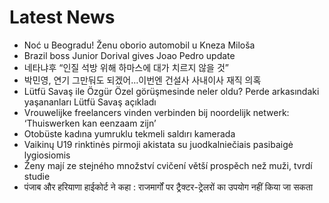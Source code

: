 # Latest News
-  Noć u Beogradu! Ženu oborio automobil u Kneza Miloša
-  Brazil boss Junior Dorival gives Joao Pedro update
-  네타냐후 “인질 석방 위해 하마스에 대가 치르지 않을 것”
-  박민영, 연기 그만둬도 되겠어…이번엔 건설사 사내이사 재직 의혹
-  Lütfü Savaş ile Özgür Özel görüşmesinde neler oldu? Perde arkasındaki yaşananları Lütfü Savaş açıkladı
-  Vrouwelijke freelancers vinden verbinden bij noordelijk netwerk: ‘Thuiswerken kan eenzaam zijn’
-  Otobüste kadına yumruklu tekmeli saldırı kamerada
-  Vaikinų U19 rinktinės pirmoji akistata su juodkalniečiais pasibaigė lygiosiomis
-  Ženy mají ze stejného množství cvičení větší prospěch než muži, tvrdí studie
-  पंजाब और हरियाणा हाईकोर्ट ने कहा : राजमार्गों पर ट्रैक्टर-ट्रेलरों का उपयोग नहीं किया जा सकता

